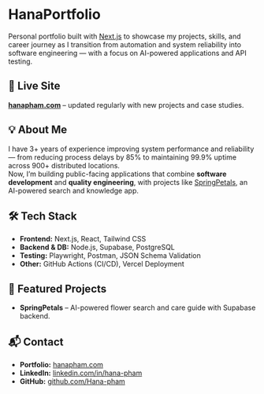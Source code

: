 # HanaPortfolio

Personal portfolio built with [Next.js](https://nextjs.org) to showcase my projects, skills, and career journey as I transition from automation and system reliability into software engineering — with a focus on AI-powered applications and API testing.

## 🚀 Live Site
[**hanapham.com**](https://hanapham.com) – updated regularly with new projects and case studies.

## 💡 About Me
I have 3+ years of experience improving system performance and reliability — from reducing process delays by 85% to maintaining 99.9% uptime across 900+ distributed locations.  
Now, I’m building public-facing applications that combine **software development** and **quality engineering**, with projects like [SpringPetals](https://spring-petals.com), an AI-powered search and knowledge app.

## 🛠 Tech Stack
- **Frontend:** Next.js, React, Tailwind CSS
- **Backend & DB:** Node.js, Supabase, PostgreSQL
- **Testing:** Playwright, Postman, JSON Schema Validation
- **Other:** GitHub Actions (CI/CD), Vercel Deployment

## 📂 Featured Projects
- **SpringPetals** – AI-powered flower search and care guide with Supabase backend.

## 📬 Contact
- **Portfolio:** [hanapham.com](https://hanapham.com)
- **LinkedIn:** [linkedin.com/in/hana-pham](https://linkedin.com/in/hana-pham)
- **GitHub:** [github.com/Hana-pham](https://github.com/Hana-pham)

